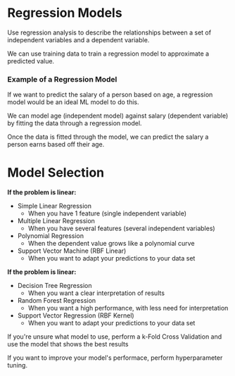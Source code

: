 # Regression Models
Use regression analysis to describe the relationships between a set of independent variables and a dependent variable.

We can use training data to train a regression model to approximate a predicted value.

### Example of a Regression Model
If we want to predict the salary of a person based on age, a regression model would be an ideal ML model to do this.

We can model age (independent model) against salary (dependent variable) by fitting the data through a regression model.

Once the data is fitted through the model, we can predict the salary a person earns based off their age.

# Model Selection
**If the problem is linear:**
* Simple Linear Regression
    * When you have 1 feature (single independent variable)
* Multiple Linear Regression
    * When you have several features (several independent variables)
* Polynomial Regression
    * When the dependent value grows like a polynomial curve
* Support Vector Machine (RBF Linear)
    * When you want to adapt your predictions to your data set
    
**If the problem is linear:**
* Decision Tree Regression
    * When you want a clear interpretation of results
* Random Forest Regression
    * When you want a high performance, with less need for interpretation
* Support Vector Regression (RBF Kernel)
    * When you want to adapt your predictions to your data set
    
If you're unsure what model to use, perform a k-Fold Cross Validation and use the model that shows the best results

If you want to improve your model's performace, perform hyperparameter tuning.
    
